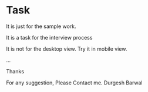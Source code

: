 # Task
It is just for the sample work.

It is a task for the interview process

It is not for the desktop view.
Try it in mobile view.

...


Thanks

For any suggestion, Please Contact me.
Durgesh Barwal
